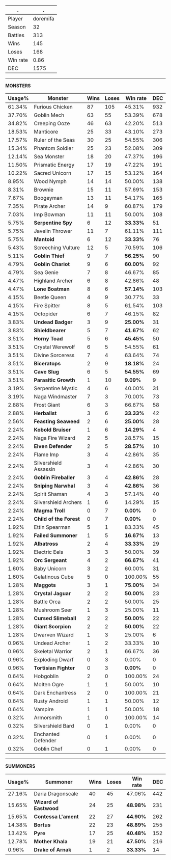 .|.
|-|-
Player|doremifa
Season|32
Battles|313
Wins|145
Loses|168
Win rate|0.86
DEC|1575

---
**MONSTERS**

Usage%|Monster|Wins|Loses|Win rate|DEC|
-|-|-|-|-|-|
61.34%|Furious Chicken|87|105|45.31%|932|
37.70%|Goblin Mech|63|55|53.39%|678|
34.82%|Creeping Ooze|46|63|42.20%|513|
18.53%|Manticore|25|33|43.10%|273|
17.57%|Ruler of the Seas|30|25|54.55%|306|
15.34%|Phantom Soldier|25|23|52.08%|309|
12.14%|Sea Monster|18|20|47.37%|196|
11.50%|Prismatic Energy|17|19|47.22%|191|
10.22%|Sacred Unicorn|17|15|53.12%|164|
8.95%|Wood Nymph|14|14|50.00%|138|
8.31%|Brownie|15|11|57.69%|153|
7.67%|Boogeyman|13|11|54.17%|165|
7.35%|Pirate Archer|14|9|60.87%|179|
7.03%|Imp Bowman|11|11|50.00%|108|
5.75%|**Serpentine Spy**|6|12|**33.33%**|51|
5.75%|Javelin Thrower|11|7|61.11%|111|
5.75%|**Mantoid**|6|12|**33.33%**|76|
5.43%|Screeching Vulture|12|5|70.59%|106|
5.11%|**Goblin Thief**|9|7|**56.25%**|90|
4.79%|**Goblin Chariot**|9|6|**60.00%**|92|
4.79%|Sea Genie|7|8|46.67%|85|
4.47%|Highland Archer|6|8|42.86%|48|
4.47%|**Lone Boatman**|8|6|**57.14%**|103|
4.15%|Beetle Queen|4|9|30.77%|33|
4.15%|Fire Spitter|8|5|61.54%|103|
4.15%|Octopider|6|7|46.15%|82|
3.83%|**Undead Badger**|3|9|**25.00%**|31|
3.83%|**Shieldbearer**|5|7|**41.67%**|62|
3.51%|**Horny Toad**|5|6|**45.45%**|50|
3.51%|Crystal Werewolf|6|5|54.55%|61|
3.51%|Divine Sorceress|7|4|63.64%|74|
3.51%|**Biceratops**|2|9|**18.18%**|24|
3.51%|**Cave Slug**|6|5|**54.55%**|69|
3.51%|**Parasitic Growth**|1|10|**9.09%**|9|
3.19%|Serpentine Mystic|4|6|40.00%|31|
3.19%|Naga Windmaster|7|3|70.00%|73|
2.88%|Frost Giant|6|3|66.67%|58|
2.88%|**Herbalist**|3|6|**33.33%**|42|
2.56%|**Feasting Seaweed**|2|6|**25.00%**|28|
2.24%|**Kobold Bruiser**|1|6|**14.29%**|4|
2.24%|Naga Fire Wizard|2|5|28.57%|15|
2.24%|**Elven Defender**|2|5|**28.57%**|10|
2.24%|Flame Imp|3|4|42.86%|35|
2.24%|Silvershield Assassin|3|4|42.86%|30|
2.24%|**Goblin Fireballer**|3|4|**42.86%**|28|
2.24%|**Sniping Narwhal**|3|4|**42.86%**|36|
2.24%|Spirit Shaman|4|3|57.14%|40|
2.24%|Silvershield Archers|1|6|14.29%|15|
2.24%|**Magma Troll**|0|7|**0.00%**|0|
2.24%|**Child of the Forest**|0|7|**0.00%**|0|
1.92%|Ettin Spearman|5|1|83.33%|45|
1.92%|**Failed Summoner**|1|5|**16.67%**|13|
1.92%|**Albatross**|2|4|**33.33%**|29|
1.92%|Electric Eels|3|3|50.00%|39|
1.92%|**Orc Sergeant**|4|2|**66.67%**|41|
1.60%|Baby Unicorn|3|2|60.00%|31|
1.60%|Gelatinous Cube|5|0|100.00%|55|
1.28%|**Maggots**|3|1|**75.00%**|34|
1.28%|**Crystal Jaguar**|2|2|**50.00%**|23|
1.28%|Battle Orca|2|2|50.00%|25|
1.28%|Mushroom Seer|1|3|25.00%|11|
1.28%|**Cursed Slimeball**|2|2|**50.00%**|22|
1.28%|**Giant Scorpion**|2|2|**50.00%**|22|
1.28%|Dwarven Wizard|1|3|25.00%|6|
0.96%|Undead Archer|1|2|33.33%|10|
0.96%|Skeletal Warrior|2|1|66.67%|36|
0.96%|Exploding Dwarf|0|3|0.00%|0|
0.96%|**Tortisian Fighter**|0|3|**0.00%**|0|
0.64%|Hobgoblin|2|0|100.00%|24|
0.64%|Molten Ogre|1|1|50.00%|10|
0.64%|Dark Enchantress|2|0|100.00%|21|
0.64%|Rusty Android|1|1|50.00%|12|
0.64%|Vampire|1|1|50.00%|18|
0.32%|Armorsmith|1|0|100.00%|14|
0.32%|Silvershield Bard|0|1|0.00%|0|
0.32%|Enchanted Defender|0|1|0.00%|0|
0.32%|Goblin Chef|0|1|0.00%|0|

---
**SUMMONERS**

Usage%|Summoner|Wins|Loses|Win rate|DEC|
-|-|-|-|-|-|
27.16%|Daria Dragonscale|40|45|47.06%|442|
15.65%|**Wizard of Eastwood**|24|25|**48.98%**|231|
15.65%|**Contessa L'ament**|22|27|**44.90%**|262|
14.38%|**Bortus**|22|23|**48.89%**|255|
13.42%|**Pyre**|17|25|**40.48%**|152|
12.78%|**Mother Khala**|19|21|**47.50%**|216|
0.96%|**Drake of Arnak**|1|2|**33.33%**|14|
